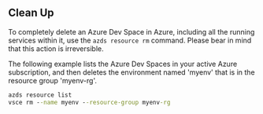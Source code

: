 ## Clean Up
To completely delete an Azure Dev Space in Azure, including all the running services within it, use the `azds resource rm` command. Please bear in mind that this action is irreversible.

The following example lists the Azure Dev Spaces in your active Azure subscription, and then deletes the environment named 'myenv' that is in the resource group 'myenv-rg'.

```cmd
azds resource list
vsce rm --name myenv --resource-group myenv-rg
```

